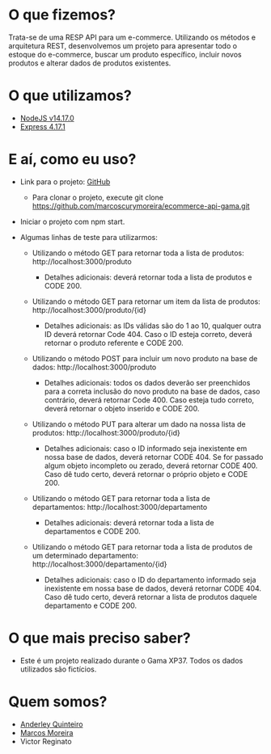# O que fizemos?
Trata-se de uma RESP API para um e-commerce. Utilizando os métodos e arquitetura REST, desenvolvemos um projeto para apresentar todo o estoque do e-commerce, buscar um produto específico, incluir novos produtos e alterar dados de produtos existentes.

# O que utilizamos?
* <a href="https://nodejs.org/en/" target="_blank">NodeJS v14.17.0</a>
* <a href="https://expressjs.com/pt-br/" target="_blank">Express 4.17.1</a>

# E aí, como eu uso?
* Link para o projeto: <a href="https://github.com/marcoscurymoreira/ecommerce-api-gama.git" target="_blank">GitHub</a>
  * Para clonar o projeto, execute git clone https://github.com/marcoscurymoreira/ecommerce-api-gama.git
  
  
* Iniciar o projeto com npm start.
  
* Algumas linhas de teste para utilizarmos:
  * Utilizando o método GET para retornar toda a lista de produtos: http://localhost:3000/produto
  
    * Detalhes adicionais: deverá retornar toda a lista de produtos e CODE 200.
  
  * Utilizando o método GET para retornar um item da lista de produtos: http://localhost:3000/produto/{id}
  
    * Detalhes adicionais: as IDs válidas são do 1 ao 10, qualquer outra ID deverá retornar Code 404. Caso o ID esteja correto, deverá retornar o produto referente e CODE 200.
  
  * Utilizando o método POST para incluir um novo produto na base de dados: http://localhost:3000/produto
  
    * Detalhes adicionais: todos os dados deverão ser preenchidos para a correta inclusão do novo produto na base de dados, caso contrário, deverá retornar Code 400. Caso esteja tudo correto, deverá retornar o objeto inserido e CODE 200.
  
  * Utilizando o método PUT para alterar um dado na nossa lista de produtos: http://localhost:3000/produto/{id}
  
    * Detalhes adicionais: caso o ID informado seja inexistente em nossa base de dados, deverá retornar CODE 404. Se for passado algum objeto incompleto ou zerado, deverá retornar CODE 400. Caso dê tudo certo, deverá retornar o próprio objeto e CODE 200.
  
  * Utilizando o método GET para retornar toda a lista de departamentos: http://localhost:3000/departamento 
  
    * Detalhes adicionais: deverá retornar toda a lista de departamentos e CODE 200.
  
  * Utilizando o método GET para retornar toda a lista de produtos de um determinado departamento: http://localhost:3000/departamento/{id} 
  
    * Detalhes adicionais: caso o ID do departamento informado seja inexistente em nossa base de dados, deverá retornar CODE 404. Caso dê tudo certo, deverá retornar a lista de produtos daquele departamento e CODE 200.

# O que mais preciso saber?
* Este é um projeto realizado durante o Gama XP37. Todos os dados utilizados são fictícios.

# Quem somos?
* <a href="https://github.com/anderleyson" target="_blank">Anderley Quinteiro</a>
* <a href="https://github.com/marcoscurymoreira" target="_blank">Marcos Moreira</a>
* Victor Reginato